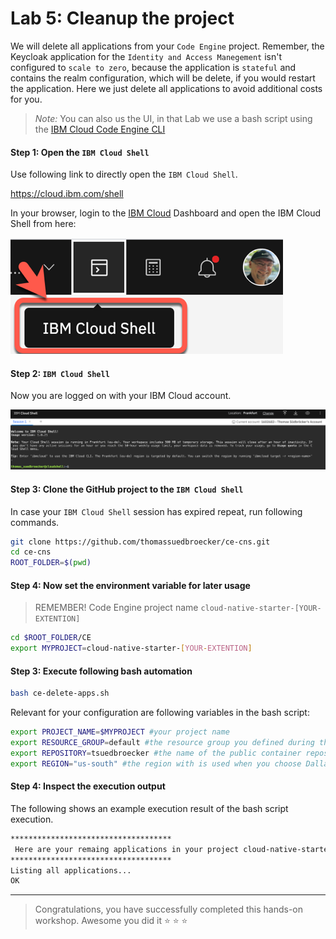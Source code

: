 # Lab 5: Cleanup the project

We will delete all applications from your `Code Engine` project.
Remember, the Keycloak application for the `Identity and Access Manegement` isn't configured to `scale to zero`, because the application is `stateful` and contains the realm configuration, which will be delete, if you would restart the application.
Here we just delete all applications to avoid additional costs for you. 

> _Note:_ You can also us the UI, in that Lab we use a bash script using the [IBM Cloud Code Engine CLI](https://cloud.ibm.com/docs/codeengine?topic=codeengine-cli)

#### Step 1: Open the `IBM Cloud Shell`

Use following link to directly open the `IBM Cloud Shell`.

<https://cloud.ibm.com/shell>

In your browser, login to the [IBM Cloud](https://cloud.ibm.com) Dashboard and open the IBM Cloud Shell from here:

![](images/cns-ce-cloud-shell-01.png)


#### Step 2: `IBM Cloud Shell`

Now you are logged on with your IBM Cloud account.

![](images/cns-ce-cloud-shell-02.png)

#### Step 3: Clone the GitHub project to the `IBM Cloud Shell` 

In case your `IBM Cloud Shell` session has expired repeat, run following commands.

```sh
git clone https://github.com/thomassuedbroecker/ce-cns.git
cd ce-cns
ROOT_FOLDER=$(pwd)
```

#### Step 4: Now set the environment variable for later usage

> REMEMBER! Code Engine project name `cloud-native-starter-[YOUR-EXTENTION]`

```sh
cd $ROOT_FOLDER/CE
export MYPROJECT=cloud-native-starter-[YOUR-EXTENTION]
```

#### Step 3: Execute following bash automation

```sh
bash ce-delete-apps.sh
```

Relevant for your configuration are following variables in the bash script:

```sh
export PROJECT_NAME=$MYPROJECT #your project name
export RESOURCE_GROUP=default #the resource group you defined during the creation of the project
export REPOSITORY=tsuedbroecker #the name of the public container repository on Quay
export REGION="us-south" #the region with is used when you choose Dallas as location during the creation of the project
```

#### Step 4: Inspect the execution output

The following shows an example execution result of the bash script execution.

```sh
************************************
 Here are your remaing applications in your project cloud-native-starter-tsuedbro
************************************
Listing all applications...
OK
```

---

 > Congratulations, you have successfully completed this hands-on workshop. Awesome you did it :star:
 :star: :star: